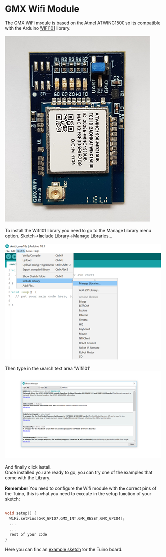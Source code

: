 # GMX Wifi Module

The GMX WiFi module is based on the Atmel ATWINC1500 so its compatible with the Arduino [WIFI101](https://www.arduino.cc/en/Reference/WiFi101) library.<br/><br/>
<img src="https://raw.githubusercontent.com/gimasi/GMX-WIFI/master/assets/gmx_wifi.png"/>
<br/>
<br/>
To install the Wifi101 library you need to go to the Manage Library menu option. Sketch->Include Library->Manage Libraries...
<br/><br/>
<img src="https://raw.githubusercontent.com/gimasi/GMX-WIFI/master/assets/install1.png"/>
<br/>
<br/>
Then type in the search text area 'Wifi101'
<img src="https://raw.githubusercontent.com/gimasi/GMX-WIFI/master/assets/install2.png"/>
<br/>
<br/>
And finally click install.<br/>
Once installed you are ready to go, you can try one of the examples that come with the Library.<br/><br/>
<b>Remember</b> You need to configure the Wifi module with the correct pins of the Tuino, this is what you need to execute in the setup function of your sketch:
```c

void setup() {
  WiFi.setPins(GMX_GPIO7,GMX_INT,GMX_RESET,GMX_GPIO4);
  ...
  ...
  rest of your code
}
```

Here you can find an [example sketch](tuino_example_sketch) for the Tuino board. 